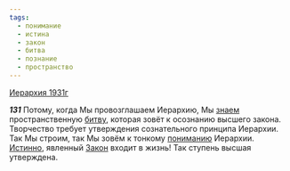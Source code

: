 ```yaml
---
tags:
  - понимание
  - истина
  - закон
  - битва
  - познание
  - пространство
---
```


[Иерархия 1931г](https://127.0.0.1:4002/agni/1931)

___131___
Потому, когда Мы провозглашаем Иерархию, Мы [знаем](../../../tags/#познание) пространственную [битву](../../../tags/#битва), которая зовёт к осознанию высшего закона. Творчество требует утверждения сознательного принципа Иерархии. Так Мы строим, так Мы зовём к тонкому [пониманию](../../../tags/#понимание) Иерархии. [Истинно](../../../tags/#истина), явленный [Закон](../../../tags/#закон) входит в жизнь! Так ступень высшая утверждена.   

